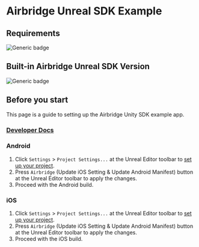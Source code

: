 # Airbridge Unreal SDK Example

## Requirements
![Generic badge](https://img.shields.io/badge/Unreal_Engine-4.26-black.svg?logo=unrealengine&logoColor=white.svg)

## <a id="plugin-build-for">Built-in Airbridge Unreal SDK Version
![Generic badge](https://img.shields.io/badge/Airbridge_Unreal_SDK-1.3.6-blue.svg)

## Before you start

This page is a guide to setting up the Airbridge Unity SDK example app.

###  [Developer Docs](https://help.airbridge.io/ko/developers/unreal-sdk)

### Android

1. Click `Settings` > `Project Settings...` at the Unreal Editor toolbar to [set up your project](https://help.airbridge.io/ko/developers/unreal-sdk#%ED%94%84%EB%A1%9C%EC%A0%9D%ED%8A%B8-%EC%84%A4%EC%A0%95).
2. Press `Airbridge` (Update iOS Setting & Update Android Manifest) button at the Unreal Editor toolbar to apply the changes.
3. Proceed with the Android build.

### iOS

1. Click `Settings` > `Project Settings...` at the Unreal Editor toolbar to [set up your project](https://help.airbridge.io/ko/developers/unreal-sdk#%ED%94%84%EB%A1%9C%EC%A0%9D%ED%8A%B8-%EC%84%A4%EC%A0%95).
2. Press `Airbridge` (Update iOS Setting & Update Android Manifest) button at the Unreal Editor toolbar to apply the changes.
3. Proceed with the iOS build.
